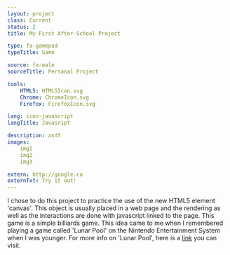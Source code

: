```yaml
---
layout: project
class: Current
status: 2
title: My First After-School Project

type: fa-gamepad
typeTitle: Game

source: fa-male
sourceTitle: Personal Project

tools:
    HTML5: HTML5Icon.svg
    Chrome: ChromeIcon.svg
    Firefox: FirefoxIcon.svg

lang: icon-javascript
langTitle: Javasript

description: asdf
images:
    img1
    img2
    img3

extern: http://google.ca
externTxt: Try it out!
---
```


I chose to do this project to practice the use of the new HTML5 element 'canvas'. This object is usually placed in a web page and the rendering as well as the interactions are done with javascript linked to the page. This game is a simple billiards game. This idea came to me when I remembered playing a game called 'Lunar Pool' on the Nintendo Entertainment System when I was younger. For more info on 'Lunar Pool', here is a [link](http://google.com) you can visit.
